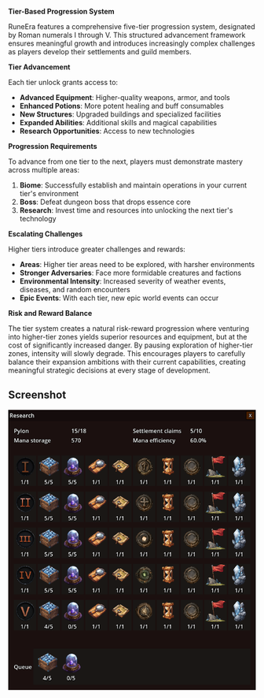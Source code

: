 **Tier-Based Progression System**

RuneEra features a comprehensive five-tier progression system, designated by Roman numerals I through V.
This structured advancement framework ensures meaningful growth and introduces increasingly complex challenges as players develop their settlements and guild members.

**Tier Advancement**

Each tier unlock grants access to:
- **Advanced Equipment**: Higher-quality weapons, armor, and tools
- **Enhanced Potions**: More potent healing and buff consumables
- **New Structures**: Upgraded buildings and specialized facilities
- **Expanded Abilities**: Additional skills and magical capabilities
- **Research Opportunities**: Access to new technologies

**Progression Requirements**

To advance from one tier to the next, players must demonstrate mastery across multiple areas:

1. **Biome**: Successfully establish and maintain operations in your current tier's environment
2. **Boss**: Defeat dungeon boss that drops essence core
3. **Research**: Invest time and resources into unlocking the next tier's technology

**Escalating Challenges**

Higher tiers introduce greater challenges and rewards:

- **Areas**: Higher tier areas need to be explored, with harsher environments
- **Stronger Adversaries**: Face more formidable creatures and factions
- **Environmental Intensity**: Increased severity of weather events, diseases, and random encounters
- **Epic Events**: With each tier, new epic world events can occur

**Risk and Reward Balance**

The tier system creates a natural risk-reward progression where venturing into higher-tier zones yields superior resources and equipment, but at the cost of significantly increased danger. 
By pausing exploration of higher-tier zones, intensity will slowly degrade.
This encourages players to carefully balance their expansion ambitions with their current capabilities, creating meaningful strategic decisions at every stage of development. 


## Screenshot

![Research](/resources/menus/research.png)